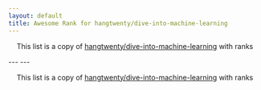 ```yaml
---
layout: default
title: Awesome Rank for hangtwenty/dive-into-machine-learning
---
```


<p align="center">
	This list is a copy of <a href="https://github.com/hangtwenty/dive-into-machine-learning">hangtwenty/dive-into-machine-learning</a> with ranks
</p>
---
---
<p align="center">
	This list is a copy of <a href="https://github.com/hangtwenty/dive-into-machine-learning">hangtwenty/dive-into-machine-learning</a> with ranks
</p>
